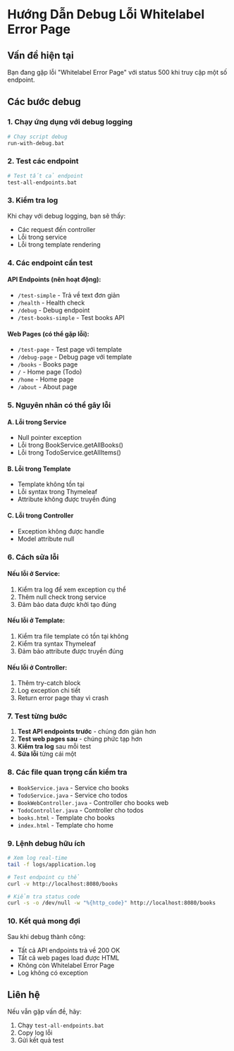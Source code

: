# Hướng Dẫn Debug Lỗi Whitelabel Error Page

## Vấn đề hiện tại
Bạn đang gặp lỗi "Whitelabel Error Page" với status 500 khi truy cập một số endpoint.

## Các bước debug

### 1. Chạy ứng dụng với debug logging
```bash
# Chạy script debug
run-with-debug.bat
```

### 2. Test các endpoint
```bash
# Test tất cả endpoint
test-all-endpoints.bat
```

### 3. Kiểm tra log
Khi chạy với debug logging, bạn sẽ thấy:
- Các request đến controller
- Lỗi trong service
- Lỗi trong template rendering

### 4. Các endpoint cần test

#### API Endpoints (nên hoạt động):
- `/test-simple` - Trả về text đơn giản
- `/health` - Health check
- `/debug` - Debug endpoint
- `/test-books-simple` - Test books API

#### Web Pages (có thể gặp lỗi):
- `/test-page` - Test page với template
- `/debug-page` - Debug page với template
- `/books` - Books page
- `/` - Home page (Todo)
- `/home` - Home page
- `/about` - About page

### 5. Nguyên nhân có thể gây lỗi

#### A. Lỗi trong Service
- Null pointer exception
- Lỗi trong BookService.getAllBooks()
- Lỗi trong TodoService.getAllItems()

#### B. Lỗi trong Template
- Template không tồn tại
- Lỗi syntax trong Thymeleaf
- Attribute không được truyền đúng

#### C. Lỗi trong Controller
- Exception không được handle
- Model attribute null

### 6. Cách sửa lỗi

#### Nếu lỗi ở Service:
1. Kiểm tra log để xem exception cụ thể
2. Thêm null check trong service
3. Đảm bảo data được khởi tạo đúng

#### Nếu lỗi ở Template:
1. Kiểm tra file template có tồn tại không
2. Kiểm tra syntax Thymeleaf
3. Đảm bảo attribute được truyền đúng

#### Nếu lỗi ở Controller:
1. Thêm try-catch block
2. Log exception chi tiết
3. Return error page thay vì crash

### 7. Test từng bước

1. **Test API endpoints trước** - chúng đơn giản hơn
2. **Test web pages sau** - chúng phức tạp hơn
3. **Kiểm tra log** sau mỗi test
4. **Sửa lỗi** từng cái một

### 8. Các file quan trọng cần kiểm tra

- `BookService.java` - Service cho books
- `TodoService.java` - Service cho todos
- `BookWebController.java` - Controller cho books web
- `TodoController.java` - Controller cho todos
- `books.html` - Template cho books
- `index.html` - Template cho home

### 9. Lệnh debug hữu ích

```bash
# Xem log real-time
tail -f logs/application.log

# Test endpoint cụ thể
curl -v http://localhost:8080/books

# Kiểm tra status code
curl -s -o /dev/null -w "%{http_code}" http://localhost:8080/books
```

### 10. Kết quả mong đợi

Sau khi debug thành công:
- Tất cả API endpoints trả về 200 OK
- Tất cả web pages load được HTML
- Không còn Whitelabel Error Page
- Log không có exception

## Liên hệ
Nếu vẫn gặp vấn đề, hãy:
1. Chạy `test-all-endpoints.bat`
2. Copy log lỗi
3. Gửi kết quả test 